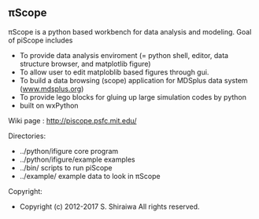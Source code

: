 ## &pi;Scope
&pi;Scope is a python based workbench for data analysis and modeling.
Goal of piScope includes

   * To provide data analysis enviroment (= python shell, editor,
     data structure browser, and matplotlib figure)
   * To allow user to edit matploblib based figures through gui.
   * To build a data browsing (scope) application for MDSplus data system (www.mdsplus.org)
   * To provide lego blocks for gluing up large simulation codes 
     by python
   * built on wxPython

Wiki page : http://piscope.psfc.mit.edu/

Directories:
*  ../python/ifigure         core program
*  ../python/ifigure/example examples
*  ../bin/           scripts to run piScope
*  ../example/       example data to look in &pi;Scope

Copyright: 
*  Copyright (c) 2012-2017 S. Shiraiwa  All rights reserved.
